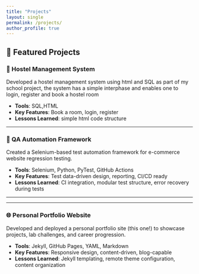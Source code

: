 ```yaml
---
title: "Projects"
layout: single
permalink: /projects/
author_profile: true
---
```


## 💼 Featured Projects

### 🧠 Hostel Management System
Developed a hostel management system using html  and SQL as part of my school project, the system has a simple interphase and enables one to login, register and book a hostel room

- **Tools**: SQL,HTML
- **Key Features**: Book a room, login, register
- **Lessons Learned**: simple html code structure

---

### 🎯 QA Automation Framework
Created a Selenium-based test automation framework for e-commerce website regression testing.

- **Tools**: Selenium, Python, PyTest, GitHub Actions
- **Key Features**: Test data-driven design, reporting, CI/CD ready
- **Lessons Learned**: CI integration, modular test structure, error recovery during tests

---

---

### 🌐 Personal Portfolio Website
Developed and deployed a personal portfolio site (this one!) to showcase projects, lab challenges, and career progression.

- **Tools**: Jekyll, GitHub Pages, YAML, Markdown
- **Key Features**: Responsive design, content-driven, blog-capable
- **Lessons Learned**: Jekyll templating, remote theme configuration, content organization
